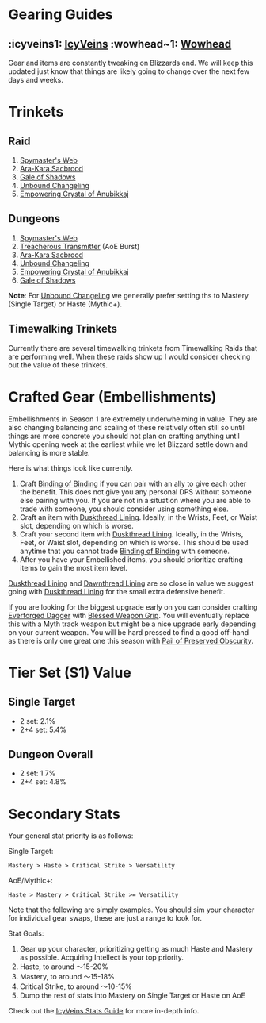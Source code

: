 # Gearing Guides
## :icyveins1: [IcyVeins](<https://www.icy-veins.com/wow/shadow-priest-pve-dps-gear-best-in-slot>) :wowhead~1: [Wowhead](<https://www.wowhead.com/guide/classes/priest/shadow/bis-gear>)

Gear and items are constantly tweaking on Blizzards end. We will keep this updated just know that things are likely going to change over the next few days and weeks.

# Trinkets
## Raid
1. [Spymaster's Web](<https://www.wowhead.com/item=220202>)
2. [Ara-Kara Sacbrood](<https://www.wowhead.com/item=219314>)
3. [Gale of Shadows](<https://www.wowhead.com/item=133304>)
4. [Unbound Changeling](<https://www.wowhead.com/item=178708>)
5. [Empowering Crystal of Anubikkaj](<https://www.wowhead.com/item=219312>)

## Dungeons
1. [Spymaster's Web](<https://www.wowhead.com/item=220202>)
2. [Treacherous Transmitter](<https://www.wowhead.com/item=221023>) (AoE Burst)
3. [Ara-Kara Sacbrood](<https://www.wowhead.com/item=219314>)
4. [Unbound Changeling](<https://www.wowhead.com/item=178708>) 
5. [Empowering Crystal of Anubikkaj](<https://www.wowhead.com/item=219312>)
6. [Gale of Shadows](<https://www.wowhead.com/item=133304>)
   
**Note**: For [Unbound Changeling](<https://www.wowhead.com/item=178708>) we generally
prefer setting ths to Mastery (Single Target) or Haste (Mythic+).

## Timewalking Trinkets
Currently there are several timewalking trinkets from Timewalking Raids that are performing well. When these raids show up I would consider checking out the value of these trinkets.

# Crafted Gear (Embellishments)
Embellishments in Season 1 are extremely underwhelming in value. They are also changing balancing and scaling of these relatively often still so until things are more concrete you should not plan on crafting anything until Mythic opening week at the earliest while we let Blizzard settle down and balancing is more stable.

Here is what things look like currently.

1. Craft [Binding of Binding](<https://www.wowhead.com/item=215133>) if you can pair with an ally to give each other the benefit. This does not give you any personal DPS without someone else pairing with you. If you are not in a situation where you are able to trade with someone, you should consider using something else.
2. Craft an item with [Duskthread Lining](<https://www.wowhead.com/item=222873>). Ideally, in the Wrists, Feet, or Waist slot, depending on which is worse.
3. Craft your second item with [Duskthread Lining](<https://www.wowhead.com/item=222873>). Ideally, in the Wrists, Feet, or Waist slot, depending on which is worse. This should be used anytime that you cannot trade [Binding of Binding](<https://www.wowhead.com/item=215133>) with someone.
4. After you have your Embellished items, you should prioritize crafting items to gain the most item level.

[Duskthread Lining](<https://www.wowhead.com/item=222873>) and [Dawnthread Lining](<https://www.wowhead.com/item=222870>) are so close in value we suggest going with [Duskthread Lining](<https://www.wowhead.com/item=222873>) for the small extra defensive benefit.

If you are looking for the biggest upgrade early on you can consider crafting [Everforged Dagger](<https://www.wowhead.com/item=222439>) with [Blessed Weapon Grip](<https://www.wowhead.com/item=219497>). You will eventually replace this with a Myth track weapon but might be a nice upgrade early depending on your current weapon. You will be hard pressed to find a good off-hand as there is only one great one this season with [Pail of Preserved Obscurity](<https://www.wowhead.com/item=221172>).

# Tier Set (S1) Value

## Single Target
- 2 set: 2.1%
- 2+4 set: 5.4%
## Dungeon Overall
- 2 set: 1.7%
- 2+4 set: 4.8%

# Secondary Stats
Your general stat priority is as follows:

Single Target:
```
Mastery > Haste > Critical Strike > Versatility
```

AoE/Mythic+:
```
Haste > Mastery > Critical Strike >= Versatility
```

Note that the following are simply examples. You should sim your character for individual gear swaps, these are just a range to look for.

Stat Goals:
1. Gear up your character, prioritizing getting as much Haste and Mastery as possible. Acquiring Intellect is your top priority.
2. Haste, to around ～15-20%
3. Mastery, to around ～15-18%
4. Critical Strike, to around ～10-15%
5. Dump the rest of stats into Mastery on Single Target or Haste on AoE

Check out the [IcyVeins Stats Guide](<https://www.icy-veins.com/wow/shadow-priest-pve-dps-stat-priority>) for more in-depth info.